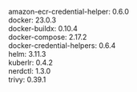 amazon-ecr-credential-helper: 0.6.0 <br/>
docker: 23.0.3 <br/>
docker-buildx: 0.10.4 <br/>
docker-compose: 2.17.2 <br/>
docker-credential-helpers: 0.6.4 <br/>
helm: 3.11.3 <br/>
kuberlr: 0.4.2 <br/>
nerdctl: 1.3.0 <br/>
trivy: 0.39.1 <br/>
